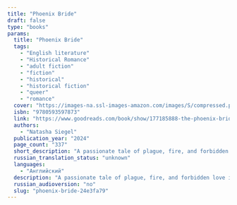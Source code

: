 ```yaml
---
title: "Phoenix Bride"
draft: false
type: "books"
params:
  title: "Phoenix Bride"
  tags:
    - "English literature"
    - "Historical Romance"
    - "adult fiction"
    - "fiction"
    - "historical"
    - "historical fiction"
    - "queer"
    - "romance"
  cover: "https://images-na.ssl-images-amazon.com/images/S/compressed.photo.goodreads.com/books/1686763844i/177185888.jpg"
  isbn: "9780593597873"
  link: "https://www.goodreads.com/book/show/177185888-the-phoenix-bride"
  authors:
    - "Natasha Siegel"
  publication_year: "2024"
  page_count: "337"
  short_description: "A passionate tale of plague, fire, and forbidden love in seventeenth-century London from the acclaimed author of Solomon's Crown1666. It is a year after plague has devastated England."
  russian_translation_status: "unknown"
  languages:
    - "Английский"
  description: "A passionate tale of plague, fire, and forbidden love in seventeenth-century London from the acclaimed author of Solomon's Crown1666. It is a year after plague has devastated England. Young widow Cecilia Thorowgood is a prisoner, trapped and isolated within the cavernous London townhouse of her older sister. At the mercy of a legion of doctors who fail to cure her grief with their impatient scalpels, Cecilia shows no signs of improvement. Soon, her sister makes a decision borne of she hires a new physician, someone known for more unusual methods. But he is a foreigner. A Jew. And despite his attempts to save Cecilia, he knows he cannot quell the storm of grief that rages within her. There is no easy cure for melancholy.David Mendes fled Portugal to seek a new life in London, where he could practice his faith openly and leave the past behind. Still reeling from the loss of his beloved friend, struggling with his religion and his past, David finds himself in this foreign land, free and safe, but incapable of happiness—caring not even for himself, but only for his ailing father. The security he has found in London threatens to disappear when he meets Cecilia, and he finds himself torn between his duty to medicine and the beating of his own heart. He is the only one who can see her pain; the glimmers of light she emits, even in her gloom, are enough to make him believe once more in love.Facing seemingly insurmountable challenges, David and Cecilia must endure prejudice, heartbreak, and calamity before they can be together. A Great Fire is coming—and with the city in flames around them, love has never felt so impossible."
  russian_audioversion: "no"
  slug: "phoenix-bride-24e3fa79"
---
```

